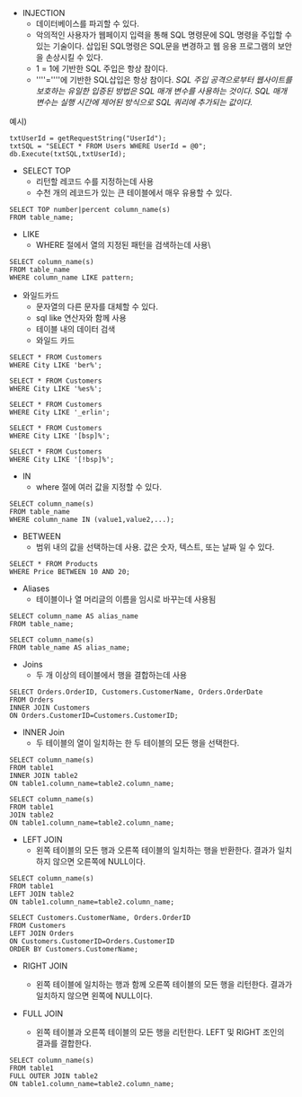 - INJECTION
  * 데이터베이스를 파괴할 수 있다.
  * 악의적인 사용자가 웹페이지 입력을 통해 SQL 명령문에 SQL 명령을 주입할 수 있는 기술이다. 삽입된 SQL명령은 SQL문을 변경하고 웹 응용 프로그램의 보안을 손상시킬 수 있다.
  * 1 = 1에 기반한 SQL 주입은 항상 참이다.
  * ''''=''''에 기반한 SQL삽입은 항상 참이다.
  _SQL 주입 공격으로부터 웹사이트를 보호하는 유일한 입증된 방법은 SQL 매개 변수를 사용하는 것이다. SQL 매개 변수는 실행 시간에 제어된 방식으로 SQL 쿼리에 추가되는 값이다._

예시)
```
txtUserId = getRequestString("UserId");
txtSQL = "SELECT * FROM Users WHERE UserId = @0";
db.Execute(txtSQL,txtUserId);
```
- SELECT TOP
  * 리턴할 레코드 수를 지정하는데 사용
  * 수천 개의 레코드가 있는 큰 테이블에서 매우 유용할 수 있다.
```
SELECT TOP number|percent column_name(s)
FROM table_name;
```
- LIKE
  * WHERE 절에서 열의 지정된 패턴을 검색하는데 사용\
```
SELECT column_name(s)
FROM table_name
WHERE column_name LIKE pattern;
```
- 와일드카드
  * 문자열의 다른 문자를 대체할 수 있다.
  * sql like 연산자와 함께 사용
  * 테이블 내의 데이터 검색
  * 와일드 카드
```
SELECT * FROM Customers
WHERE City LIKE 'ber%';

SELECT * FROM Customers
WHERE City LIKE '%es%';

SELECT * FROM Customers
WHERE City LIKE '_erlin';

SELECT * FROM Customers
WHERE City LIKE '[bsp]%';

SELECT * FROM Customers
WHERE City LIKE '[!bsp]%';
```
- IN
  * where 절에 여러 값을 지정할 수 있다.
```
SELECT column_name(s)
FROM table_name
WHERE column_name IN (value1,value2,...);
```
- BETWEEN
  * 범위 내의 값을 선택하는데 사용. 값은 숫자, 텍스트, 또는 날짜 일 수 있다.
```
SELECT * FROM Products
WHERE Price BETWEEN 10 AND 20;
```
- Aliases
  * 테이블이나 열 머리글의 이름을 임시로 바꾸는데 사용됨
```
SELECT column_name AS alias_name
FROM table_name;

SELECT column_name(s)
FROM table_name AS alias_name;
```
- Joins
  * 두 개 이상의 테이블에서 행을 결합하는데 사용
```
SELECT Orders.OrderID, Customers.CustomerName, Orders.OrderDate
FROM Orders
INNER JOIN Customers
ON Orders.CustomerID=Customers.CustomerID;
```
- INNER Join
  * 두 테이블의 열이 일치하는 한 두 테이블의 모든 행을 선택한다.
```
SELECT column_name(s)
FROM table1
INNER JOIN table2
ON table1.column_name=table2.column_name;

SELECT column_name(s)
FROM table1
JOIN table2
ON table1.column_name=table2.column_name;
```
- LEFT JOIN
  * 왼쪽 테이블의 모든 행과 오른쪽 테이블의 일치하는 행을 반환한다. 결과가 일치하지 않으면 오른쪽에 NULL이다.
```
SELECT column_name(s)
FROM table1
LEFT JOIN table2
ON table1.column_name=table2.column_name;

SELECT Customers.CustomerName, Orders.OrderID
FROM Customers
LEFT JOIN Orders
ON Customers.CustomerID=Orders.CustomerID
ORDER BY Customers.CustomerName;
```
- RIGHT JOIN
  * 왼쪽 테이블에 일치하는 행과 함께 오른쪽 테이블의 모든 행을 리턴한다. 결과가 일치하지 않으면 왼쪽에 NULL이다.

- FULL JOIN
  * 왼쪽 테이블과 오른쪽 테이블의 모든 행을 리턴한다. LEFT 및 RIGHT 조인의 결과를 결합한다.
```
SELECT column_name(s)
FROM table1
FULL OUTER JOIN table2
ON table1.column_name=table2.column_name;
